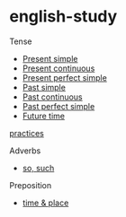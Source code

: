 # english-study

Tense

- [Present simple](tenses/present-simple.md)
- [Present continuous](tenses/present-continuous.md)
- [Present perfect simple](tenses/present-perfect-simple.md)
- [Past simple](tenses/past-simple.md)
- [Past continuous](tenses/past-continuous.md)
- [Past perfect simple](tenses/past-perfect-simple.md)
- [Future time](tenses/future-time.md)

[practices](tenses/_practice.md)

Adverbs

- [so, such](adverbs/so-such.md)

Preposition

- [time & place](prepositions/time-place.md)
